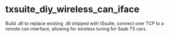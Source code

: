 # txsuite_diy_wireless_can_iface

Build .dll to replace existing .dll shipped with t5suite, connect over TCP to a remote can interface, allowing for wireless tuning for Saab T5 cars.
